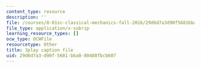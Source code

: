 ```yaml
---
content_type: resource
description: ''
file: /courses/8-01sc-classical-mechanics-fall-2016/29d6d7a3d90f5681bba080488fbcb607_4ZnijNan49U.vtt
file_type: application/x-subrip
learning_resource_types: []
ocw_type: OCWFile
resourcetype: Other
title: 3play caption file
uid: 29d6d7a3-d90f-5681-bba0-80488fbcb607
---
```


